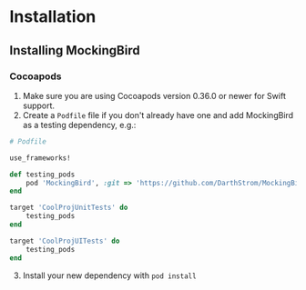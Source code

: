 # Installation

## Installing MockingBird

### Cocoapods

1. Make sure you are using Cocoapods version 0.36.0 or newer for Swift support.
2. Create a `Podfile` file if you don't already have one and add MockingBird as a testing dependency, e.g.:
```ruby
# Podfile

use_frameworks!

def testing_pods
    pod 'MockingBird', :git => 'https://github.com/DarthStrom/MockingBird.git'
end

target 'CoolProjUnitTests' do
    testing_pods
end

target 'CoolProjUITests' do
    testing_pods
end
```
3. Install your new dependency with `pod install`
